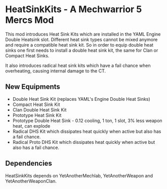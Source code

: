 # HeatSinkKits - A Mechwarrior 5 Mercs Mod

This mod introduces Heat Sink Kits which are installed in the YAML Engine Double Heatsink slot. 
Different heat sink types cannot be mixed anymore and require a compatible heat sink kit. So in order to equip double heat sinks
one first needs to install a double heat sink kit, the same for Clan or Compact Heat Sinks.

It also introduces radical heat sink kits which have a fail chance when overheating, causing internal damage to the CT.

## New Equipments
- Double Heat Sink Kit (replaces YAML's Engine Double Heat Sinks)
- Compact Heat Sink Kit
- Clan Double Heat Sink Kit
- Prototype Heat Sink Kit
- Prototype Double Heat Sink - 0.12 cooling, 1 ton, 1 slot, 3% less weapon heat, can explode
- Radical DHS Kit which dissipates heat quickly when active but also has a fail chance.
- Radical Proto DHS Kit which dissipates heat quickly when active but also has a fail chance.

## Dependencies

HeatSinkKits depends on YetAnotherMechlab, YetAnotherWeapon and YetAnotherWeaponClan.
